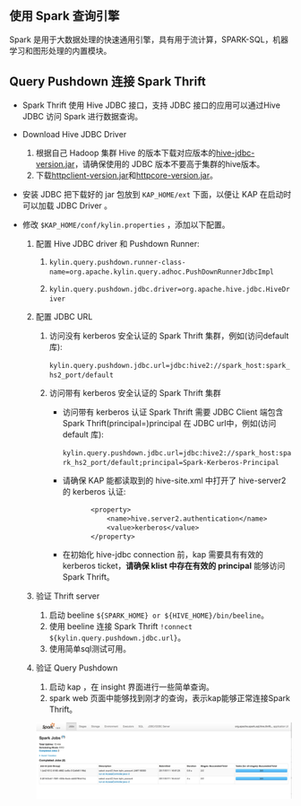 ## 使用 Spark 查询引擎

Spark 是用于大数据处理的快速通用引擎，具有用于流计算，SPARK-SQL，机器学习和图形处理的内置模块。
## Query Pushdown 连接 Spark Thrift
* Spark Thrift 使用 Hive JDBC 接口，支持 JDBC 接口的应用可以通过Hive JDBC 访问 Spark 进行数据查询。

* Download Hive JDBC Driver
  1. 根据自己 Hadoop 集群 Hive 的版本下载对应版本的[hive-jdbc-version.jar](hive-jdbc.jarhttps://mvnrepository.com/artifact/org.apache.hive/hive-jdbc)，请确保使用的 JDBC 版本不要高于集群的hive版本。
  2. 下载[httpclient-version.jar](https://mvnrepository.com/artifact/org.apache.httpcomponents/httpclient)和[httpcore-version.jar](https://mvnrepository.com/artifact/org.apache.httpcomponents/httpcore)。

* 安装 JDBC
  把下载好的 jar 包放到 `KAP_HOME/ext` 下面，以便让 KAP 在启动时可以加载 JDBC Driver 。

* 修改 `$KAP_HOME/conf/kylin.properties` ，添加以下配置。

  1. 配置 Hive JDBC driver 和 Pushdown Runner:

     1. ```kylin.query.pushdown.runner-class-name=org.apache.kylin.query.adhoc.PushDownRunnerJdbcImpl```

     2. ```kylin.query.pushdown.jdbc.driver=org.apache.hive.jdbc.HiveDriver```


  2. 配置 JDBC URL

     1. 访问没有 kerberos 安全认证的 Spark Thrift 集群，例如(访问default库):

        ```kylin.query.pushdown.jdbc.url=jdbc:hive2://spark_host:spark_hs2_port/default```

     2. 访问带有 kerberos 安全认证的 Spark Thrift 集群
        + 访问带有 kerberos 认证 Spark Thrift 需要 JDBC Client 端包含 Spark Thrift(principal=<Spark-Kerberos-Principal>)principal 在 JDBC url中，例如(访问 default 库):

           ```kylin.query.pushdown.jdbc.url=jdbc:hive2://spark_host:spark_hs2_port/default;principal=Spark-Kerberos-Principal```


        + 请确保 KAP 能都读取到的 hive-site.xml 中打开了 hive-server2 的 kerberos 认证:
            ```
                   <property>
                       <name>hive.server2.authentication</name>
                       <value>kerberos</value>
                   </property>
             ```
         + 在初始化 hive-jdbc connection 前，kap 需要具有有效的 kerberos ticket，**请确保 klist 中存在有效的 principal** 能够访问 Spark Thrift。
  3. 验证 Thrift server
     1. 启动 beeline ```${SPARK_HOME} or ${HIVE_HOME}/bin/beeline```。
     2. 使用 beeline 连接 Spark Thrift ```!connect  ${kylin.query.pushdown.jdbc.url}```。
     3. 使用简单sql测试可用。
  4. 验证 Query Pushdown
     1. 启动 kap ，在 insight 界面进行一些简单查询。
     2. spark web 页面中能够找到刚才的查询，表示kap能够正常连接Spark Thrift。

      ![](query_pushdown_images/query_pushdown_spark.png)





